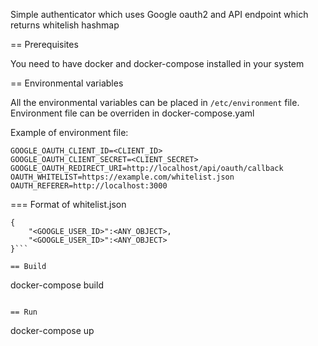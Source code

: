 Simple authenticator which uses Google oauth2 and API endpoint which returns whitelish hashmap

== Prerequisites

You need to have docker and docker-compose installed in your system

== Environmental variables

All the environmental variables can be placed in `/etc/environment` file.
Environment file can be overriden in docker-compose.yaml

Example of environment file:

```
GOOGLE_OAUTH_CLIENT_ID=<CLIENT_ID>
GOOGLE_OAUTH_CLIENT_SECRET=<CLIENT_SECRET>
GOOGLE_OAUTH_REDIRECT_URI=http://localhost/api/oauth/callback
OAUTH_WHITELIST=https://example.com/whitelist.json
OAUTH_REFERER=http://localhost:3000
```

=== Format of whitelist.json

```
{
	"<GOOGLE_USER_ID>":<ANY_OBJECT>,
	"<GOOGLE_USER_ID>":<ANY_OBJECT>
}```

== Build

```
docker-compose build
```

== Run

```
docker-compose up
```
